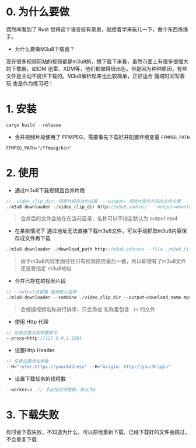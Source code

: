# 0. 为什么要做

偶然间看到了 Rust 觉得这个语言挺有意思，就想着学来玩儿一下，做个东西练练手。

- 为什么要做M3u8下载器？

现在很多视频网站的视频都是m3u8的，想下载下来看，虽然市面上有很多很强大的下载器，如IDM 迅雷、XDM等，他们都做得很出色，但是因为种种原因，有些文件是主动不提供下载的。M3u8解析起来也比较简单，正好适合 魔域时间写着玩 也是作为练习吧！



# 1. 安装

```rust
cargo build --release
```

- 合并视频片段使用了 FFMPEG，需要事先下载好并配置环境变量 `FFMPEG_PATH`

```shell
FFMPEG_PATH="/ffmpeg/bin"
```



# 2. 使用

- 通过m3u8下载视频且合并片段

```rust
//  video_clip_dir: 视频片段存放的位置  --output= 视频片段合并后的文件位置
./m3u8-downloader ./video_clip_dir http://m3u8.address  --output=download_name.mp4
```

> 合并后的文件会放在在当前目录，名称可以不指定默认为 output.mp4

- 在某些情况下 通过地址无法直接下载m3u8文件，可以手动抓取m3u8内容保存成文件再下载

```rust
./m3u8-downloader ./download_path http://m3u8.address --file ./m3u8_file_path
```

> 由于m3u8内容里面往往只有视频路径最后一截，所以即使有了m3u8文件还是要指定 m3u8地址

- 合并已存在的视频片段

```rust
// --output可省略 使用默认名称
./m3u8-downloader --combine ./video_clip_dir --output=download_name.mp4
```

> 会根据视频名称进行排序，只会添加 名称里包含 `.ts` 的文件

- 使用 Http 代理

```rust
// 任意位置添加参数即可
--proxy=http://127.0.0.1:1081
```

- 设置Http Header

```rust
// 任意位置添加参数
--H="refer:https://yourAddress" --H="origin: http://yourOrigin"
```

- 设置下载任务的线程数

```rust
--worker=4  // 手动指定线程数，默认为4
```

# 3. 下载失败

有时会下载失败，不知道为什么。可以原地重新下载，已经下载好的文件会跳过，不会重复下载